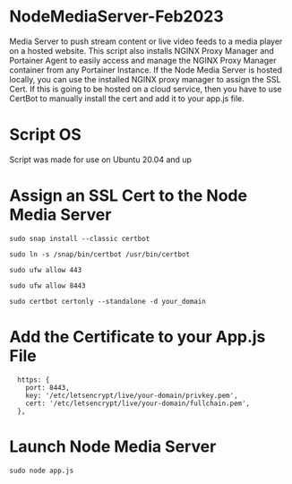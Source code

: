 # NodeMediaServer-Feb2023
Media Server to push stream content or live video feeds to a media player on a hosted website. This script also installs NGINX Proxy Manager and Portainer Agent to easily access and manage the NGINX Proxy Manager container from any Portainer Instance. If the Node Media Server is hosted locally, you can use the installed NGINX proxy manager to assign the SSL Cert. If this is going to be hosted on a cloud service, then you have to use CertBot to manually install the cert and add it to your app.js file. 

# Script OS
Script was made for use on Ubuntu 20.04 and up

# Assign an SSL Cert to the Node Media Server
```
sudo snap install --classic certbot
```
```
sudo ln -s /snap/bin/certbot /usr/bin/certbot
```
```
sudo ufw allow 443
```
```
sudo ufw allow 8443
```
```
sudo certbot certonly --standalone -d your_domain
```
# Add the Certificate to your App.js File
```
  https: {
    port: 8443,
    key: '/etc/letsencrypt/live/your-domain/privkey.pem',
    cert: '/etc/letsencrypt/live/your-domain/fullchain.pem',
  },
```
# Launch Node Media Server
```
sudo node app.js
```
